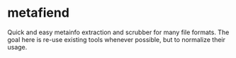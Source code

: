 metafiend
=========

Quick and easy metainfo extraction and scrubber for many file formats. The goal here is re-use existing tools whenever possible, but to normalize their usage.